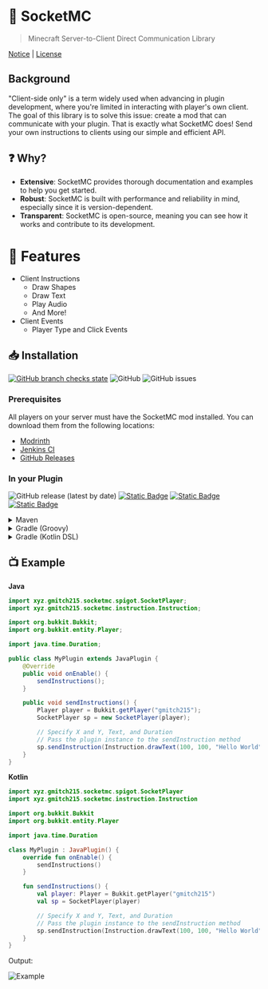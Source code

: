 # 🔌 SocketMC

> Minecraft Server-to-Client Direct Communication Library

[Notice](./NOTICE.md) | [License](./LICENSE)

## Background

"Client-side only" is a term widely used when advancing in plugin development, where you're limited in interacting with player's own client. The goal of this library
is to solve this issue: create a mod that can communicate with your plugin. That is exactly what SocketMC does! Send your own instructions to clients using our
simple and efficient API.

## ❓ Why?

- **Extensive**: SocketMC provides thorough documentation and examples to help you get started.
- **Robust**: SocketMC is built with performance and reliability in mind, especially since it is version-dependent.
- **Transparent**: SocketMC is open-source, meaning you can see how it works and contribute to its development.

# 🚚 Features

- Client Instructions
  - Draw Shapes
  - Draw Text
  - Play Audio
  - And More!
- Client Events
  - Player Type and Click Events

<!-- modrinth_exclude.start -->

## 📥 Installation

[![GitHub branch checks state](https://github.com/gmitch215/SocketMC/actions/workflows/build.yml/badge.svg)](https://github.com/gmitch215/SocketMC/actions/workflows/build.yml)
![GitHub](https://img.shields.io/github/license/gmitch215/SocketMC)
![GitHub issues](https://img.shields.io/github/issues/gmitch215/SocketMC)

### Prerequisites

All players on your server must have the SocketMC mod installed. 
You can download them from the following locations:

- [Modrinth](https://modrinth.com/mod/socketmc)
- [Jenkins CI](https://ci.codemc.io/job/gmitch215/job/SocketMC/)
- [GitHub Releases](https://github.com/gmitch215/SocketMC/releases/latest)

### In your Plugin

![GitHub release (latest by date)](https://img.shields.io/github/v/release/gmitch215/SocketMC)
[![Static Badge](https://img.shields.io/badge/documentation-javadoc-yellow)](https://socketmc.gmitch215.xyz/)
[![Static Badge](https://img.shields.io/badge/wiki-github-dgreen)](https://github.com/gmitch215/SocketMC/wiki)
[![Static Badge](https://img.shields.io/badge/detailed_wiki-gitbook-dgreen)](https://docs.gmitch215.xyz/socketmc/)

<details>
    <summary>Maven</summary>

```xml
<project>
    
    <!-- Import CodeMC Repo -->
    
    <repositories>
        <repository>
            <id>codemc-releases</id>
            <url>https://repo.codemc.io/repository/maven-releases/</url>
        </repository>
    </repositories>
    
    <dependencies>
        <!-- Include Core Module -->
        <dependency>
          <groupId>xyz.gmitch215.socketmc</groupId>
          <artifactId>socketmc-core</artifactId>
          <version>[VERSION]</version>
        </dependency>
        
        <dependency>
            <groupId>xyz.gmitch215.socketmc</groupId>
            <artifactId>socketmc-spigot</artifactId>
            <version>[VERSION]</version>
        </dependency>
        
        <!-- Alternatively, use the Paper Build instead of Spigot -->
        <dependency>
            <groupId>xyz.gmitch215.socketmc</groupId>
            <artifactId>socketmc-paper</artifactId>
            <version>[VERSION]</version>
        </dependency>
    </dependencies>
    
</project>
```
</details>

<details>
    <summary>Gradle (Groovy)</summary>

```gradle
repositories {
    maven { url 'https://repo.codemc.io/repository/maven-releases/' }
}

dependencies {
    // Include Core Module
    implementation 'xyz.gmitch215.socketmc:socketmc-core:[VERSION]'
    implementation 'xyz.gmitch215.socketmc:socketmc-spigot:[VERSION]'
    
    // Alternatively, use the Paper Build
    implementation 'xyz.gmitch215.socketmc:socketmc-paper:[VERSION]'
}
```
</details>

<details>
    <summary>Gradle (Kotlin DSL)</summary>

```kotlin
repositories {
    maven(url = "https://repo.codemc.io/repository/maven-releases/")
}

dependencies {
    // Include Core Module
    implementation("xyz.gmitch215.socketmc:socketmc-core:[VERSION]")
    implementation("xyz.gmitch215.socketmc:socketmc-spigot:[VERSION]")
    
    // Alternatively, use the Paper Build
    implementation("xyz.gmitch215.socketmc:socketmc-paper:[VERSION]")
}
```
</details>

## 📺 Example

**Java**

```java
import xyz.gmitch215.socketmc.spigot.SocketPlayer;
import xyz.gmitch215.socketmc.instruction.Instruction;

import org.bukkit.Bukkit;
import org.bukkit.entity.Player;

import java.time.Duration;

public class MyPlugin extends JavaPlugin {
    @Override
    public void onEnable() {
        sendInstructions();
    }

    public void sendInstructions() {
        Player player = Bukkit.getPlayer("gmitch215");
        SocketPlayer sp = new SocketPlayer(player);

        // Specify X and Y, Text, and Duration
        // Pass the plugin instance to the sendInstruction method
        sp.sendInstruction(Instruction.drawText(100, 100, "Hello World", Duration.ofSeconds(5)), this);
    }
}
```

**Kotlin**

```kotlin
import xyz.gmitch215.socketmc.spigot.SocketPlayer
import xyz.gmitch215.socketmc.instruction.Instruction

import org.bukkit.Bukkit
import org.bukkit.entity.Player

import java.time.Duration

class MyPlugin : JavaPlugin() {
    override fun onEnable() {
        sendInstructions()
    }

    fun sendInstructions() {
        val player: Player = Bukkit.getPlayer("gmitch215")
        val sp = SocketPlayer(player)

        // Specify X and Y, Text, and Duration
        // Pass the plugin instance to the sendInstruction method
        sp.sendInstruction(Instruction.drawText(100, 100, "Hello World", Duration.ofSeconds(5)), this)
    }
}
```

Output:

![Example](.github/demo.gif)

<!-- modrinth_exclude.end -->
